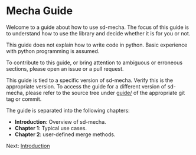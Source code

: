 # Mecha Guide

Welcome to a guide about how to use sd-mecha.
The focus of this guide is to understand how to use the library and decide whether it is for you or not.

This guide does not explain how to write code in python. Basic experience with python programming is assumed.

To contribute to this guide, or bring attention to ambiguous or erroneous sections, please open an issue or a pull request.

This guide is tied to a specific version of sd-mecha.
Verify this is the appropriate version.
To access the guide for a different version of sd-mecha, please refer to the source tree under [guide/](index.md) of the appropriate git tag or commit.

The guide is separated into the following chapters:

- **Introduction**: Overview of sd-mecha.
- **Chapter 1**: Typical use cases.
- **Chapter 2**: user-defined merge methods.

Next: [Introduction](0-introduction.md)
